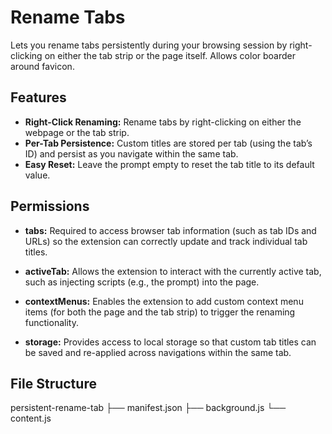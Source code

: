# Rename Tabs

Lets you rename tabs persistently during your browsing session by right-clicking on either the tab strip or the page itself.  Allows color boarder around favicon.  

## Features

- **Right-Click Renaming:** Rename tabs by right-clicking on either the webpage or the tab strip.
- **Per-Tab Persistence:** Custom titles are stored per tab (using the tab’s ID) and persist as you navigate within the same tab.
- **Easy Reset:** Leave the prompt empty to reset the tab title to its default value.

## Permissions
- **tabs:** Required to access browser tab information (such as tab IDs and URLs) so the extension can correctly update and track individual tab titles.

- **activeTab:** Allows the extension to interact with the currently active tab, such as injecting scripts (e.g., the prompt) into the page.

- **contextMenus:** Enables the extension to add custom context menu items (for both the page and the tab strip) to trigger the renaming functionality.

- **storage:** Provides access to local storage so that custom tab titles can be saved and re-applied across navigations within the same tab.

## File Structure
persistent-rename-tab
├── manifest.json
├── background.js
└── content.js